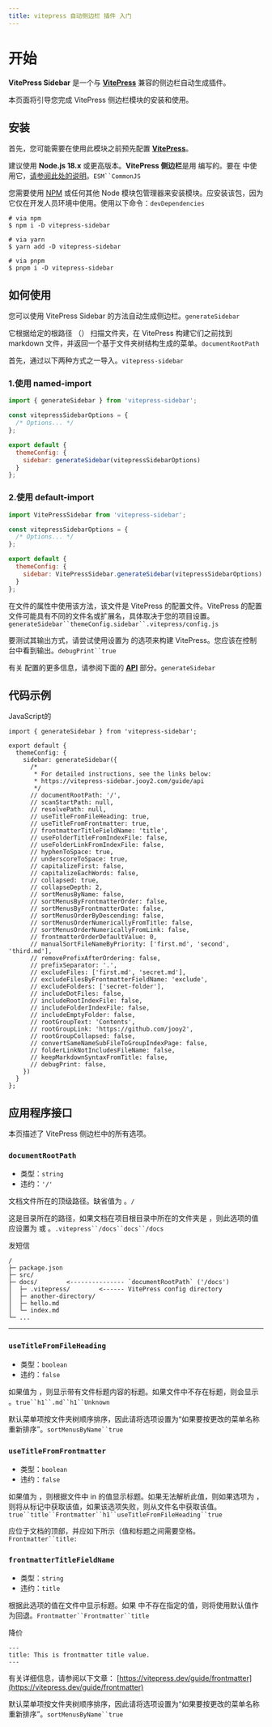 ```yaml
---
title: vitepress 自动侧边栏 插件 入门
---
```


# 开始[​](https://vitepress-sidebar.jooy2.com/guide/getting-started#getting-started)

**VitePress Sidebar** 是一个与 **[VitePress](https://vitepress.dev/)** 兼容的侧边栏自动生成插件。

本页面将引导您完成 VitePress 侧边栏模块的安装和使用。

## 安装[​](https://vitepress-sidebar.jooy2.com/guide/getting-started#installation)

首先，您可能需要在使用此模块之前预先配置 **[VitePress](https://vitepress.dev/)**。

建议使用 **Node.js 18.x** 或更高版本。**VitePress 侧边栏**是用 编写的。要在 中使用它，[请参阅此处的说明](https://vitepress-sidebar.jooy2.com/troubleshooting/err-require-esm)。`ESM``CommonJS`

您需要使用 [NPM](https://www.npmjs.com/package/vitepress-sidebar) 或任何其他 Node 模块包管理器来安装模块。应安装该包，因为它仅在开发人员环境中使用。使用以下命令：`devDependencies`

```shell
# via npm
$ npm i -D vitepress-sidebar

# via yarn
$ yarn add -D vitepress-sidebar

# via pnpm
$ pnpm i -D vitepress-sidebar
```


## 如何使用[​](https://vitepress-sidebar.jooy2.com/guide/getting-started#how-to-use)

您可以使用 VitePress Sidebar 的方法自动生成侧边栏。`generateSidebar`

它根据给定的根路径 （） 扫描文件夹，在 VitePress 构建它们之前找到 markdown 文件，并返回一个基于文件夹树结构生成的菜单。`documentRootPath`

首先，通过以下两种方式之一导入。`vitepress-sidebar`

### 1.使用 named-import[​](https://vitepress-sidebar.jooy2.com/guide/getting-started#_1-using-named-import)


```js
import { generateSidebar } from 'vitepress-sidebar';

const vitepressSidebarOptions = {
  /* Options... */
};

export default {
  themeConfig: {
    sidebar: generateSidebar(vitepressSidebarOptions)
  }
};
```

### 2.使用 default-import[​](https://vitepress-sidebar.jooy2.com/guide/getting-started#_2-using-default-import)


```js
import VitePressSidebar from 'vitepress-sidebar';

const vitepressSidebarOptions = {
  /* Options... */
};

export default {
  themeConfig: {
    sidebar: VitePressSidebar.generateSidebar(vitepressSidebarOptions)
  }
};
```


在文件的属性中使用该方法，该文件是 VitePress 的配置文件。VitePress 的配置文件可能具有不同的文件名或扩展名，具体取决于您的项目设置。`generateSidebar``themeConfig.sidebar``.vitepress/config.js`

要测试其输出方式，请尝试使用设置为 的选项来构建 VitePress。您应该在控制台中看到输出。`debugPrint``true`

有关 配置的更多信息，请参阅下面的 **[API](https://vitepress-sidebar.jooy2.com/guide/api)** 部分。`generateSidebar`


## 代码示例[​](https://vitepress-sidebar.jooy2.com/guide/getting-started#code-example)

JavaScript的

```
import { generateSidebar } from 'vitepress-sidebar';

export default {
  themeConfig: {
    sidebar: generateSidebar({
      /*
       * For detailed instructions, see the links below:
       * https://vitepress-sidebar.jooy2.com/guide/api
       */
      // documentRootPath: '/',
      // scanStartPath: null,
      // resolvePath: null,
      // useTitleFromFileHeading: true,
      // useTitleFromFrontmatter: true,
      // frontmatterTitleFieldName: 'title',
      // useFolderTitleFromIndexFile: false,
      // useFolderLinkFromIndexFile: false,
      // hyphenToSpace: true,
      // underscoreToSpace: true,
      // capitalizeFirst: false,
      // capitalizeEachWords: false,
      // collapsed: true,
      // collapseDepth: 2,
      // sortMenusByName: false,
      // sortMenusByFrontmatterOrder: false,
      // sortMenusByFrontmatterDate: false,
      // sortMenusOrderByDescending: false,
      // sortMenusOrderNumericallyFromTitle: false,
      // sortMenusOrderNumericallyFromLink: false,
      // frontmatterOrderDefaultValue: 0,
      // manualSortFileNameByPriority: ['first.md', 'second', 'third.md'],
      // removePrefixAfterOrdering: false,
      // prefixSeparator: '.',
      // excludeFiles: ['first.md', 'secret.md'],
      // excludeFilesByFrontmatterFieldName: 'exclude',
      // excludeFolders: ['secret-folder'],
      // includeDotFiles: false,
      // includeRootIndexFile: false,
      // includeFolderIndexFile: false,
      // includeEmptyFolder: false,
      // rootGroupText: 'Contents',
      // rootGroupLink: 'https://github.com/jooy2',
      // rootGroupCollapsed: false,
      // convertSameNameSubFileToGroupIndexPage: false,
      // folderLinkNotIncludesFileName: false,
      // keepMarkdownSyntaxFromTitle: false,
      // debugPrint: false,
    })
  }
};
```


## 应用程序接口[​](https://vitepress-sidebar.jooy2.com/guide/api#api)

本页描述了 VitePress 侧边栏中的所有选项。

### `documentRootPath`[​](https://vitepress-sidebar.jooy2.com/guide/api#documentrootpath)

- 类型：`string`
- 违约：`'/'`

文档文件所在的顶级路径。缺省值为 。`/`

这是目录所在的路径，如果文档在项目根目录中所在的文件夹是 ，则此选项的值应设置为 或 。`.vitepress``/docs``docs``/docs`

发短信

```
/
├─ package.json
├─ src/
├─ docs/        <--------------- `documentRootPath` ('/docs')
│  ├─ .vitepress/        <------ VitePress config directory
│  ├─ another-directory/
│  ├─ hello.md
│  └─ index.md
└─ ...
```

---

### `useTitleFromFileHeading`[​](https://vitepress-sidebar.jooy2.com/guide/api#usetitlefromfileheading)

- 类型：`boolean`
- 违约：`false`

如果值为 ，则显示带有文件标题内容的标题。如果文件中不存在标题，则会显示 。`true``h1``.md``h1``Unknown`

默认菜单项按文件夹树顺序排序，因此请将选项设置为“如果要按更改的菜单名称重新排序”。`sortMenusByName``true`

### `useTitleFromFrontmatter`[​](https://vitepress-sidebar.jooy2.com/guide/api#usetitlefromfrontmatter)

- 类型：`boolean`
- 违约：`false`

如果值为 ，则根据文件中 in 的值显示标题。如果无法解析此值，则如果选项为 ，则将从标记中获取该值，如果该选项失败，则从文件名中获取该值。`true``title``Frontmatter``h1``useTitleFromFileHeading``true`

应位于文档的顶部，并应如下所示（值和标题之间需要空格。`Frontmatter``title:`

### `frontmatterTitleFieldName`[​](https://vitepress-sidebar.jooy2.com/guide/api#frontmattertitlefieldname)

- 类型：`string`
- 违约：`title`

根据此选项的值在文件中显示标题。如果 中不存在指定的值，则将使用默认值作为回退。`Frontmatter``Frontmatter``title`

降价

```
---
title: This is frontmatter title value.
---
```

有关详细信息，请参阅以下文章： [https://vitepress.dev/guide/frontmatter](https://vitepress.dev/guide/frontmatter)

默认菜单项按文件夹树顺序排序，因此请将选项设置为“如果要按更改的菜单名称重新排序”。`sortMenusByName``true`